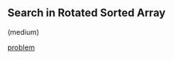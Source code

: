 ## Search in Rotated Sorted Array
(medium)

<a href="https://leetcode.com/problems/search-in-rotated-sorted-array/">problem</a>
